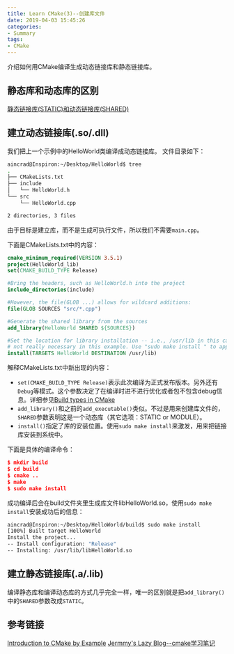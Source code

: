 ```yaml
---
title: Learn CMake(3)--创建库文件
date: 2019-04-03 15:45:26
categories:
- Summary
tags:
- CMake
---
```

介绍如何用CMake编译生成动态链接库和静态链接库。
<!--more-->
## 静态库和动态库的区别
[静态链接库(STATIC)和动态链接库(SHARED)](https://ain-crad.github.io/2019/04/03/%E9%9D%99%E6%80%81%E9%93%BE%E6%8E%A5%E5%BA%93-STATIC-%E5%92%8C%E5%8A%A8%E6%80%81%E9%93%BE%E6%8E%A5%E5%BA%93-SHARED/)

## 建立动态链接库(.so/.dll)
我们把上一个示例中的HelloWorld类编译成动态链接库。
文件目录如下：
```bash
aincrad@Inspiron:~/Desktop/HelloWorld$ tree
.
├── CMakeLists.txt
├── include
│   └── HelloWorld.h
└── src
    └── HelloWorld.cpp

2 directories, 3 files
```
由于目标是建立库，而不是生成可执行文件，所以我们不需要``main.cpp``。

下面是CMakeLists.txt中的内容：
```cmake
cmake_minimum_required(VERSION 3.5.1)
project(HelloWorld_lib)
set(CMAKE_BUILD_TYPE Release)

#Bring the headers, such as HelloWorld.h into the project
include_directories(include)

#However, the file(GLOB ...) allows for wildcard additions:
file(GLOB SOURCES "src/*.cpp")

#Generate the shared library from the sources
add_library(HelloWorld SHARED ${SOURCES})

#Set the location for library installation -- i.e., /usr/lib in this case
# not really necessary in this example. Use "sudo make install " to apply
install(TARGETS HelloWorld DESTINATION /usr/lib)
```
解释CMakeLists.txt中新出现的内容：
- ``set(CMAKE_BUILD_TYPE Release)``表示此次编译为正式发布版本。另外还有``Debug``等模式。这个参数决定了在编译时进不进行优化或者包不包含debug信息。详细参见[Build types in CMake](https://codeyarns.com/2015/05/14/build-types-in-cmake/)
- ``add_library()``和之前的``add_executable()``类似。不过是用来创建库文件的，``SHARED``参数表明这是一个动态库（其它选项：STATIC or MODULE）。
- ``install()``指定了库的安装位置。使用``sudo make install``来激发，用来把链接库安装到系统中。

下面是具体的编译命令：
```cmake
$ mkdir build
$ cd build
$ cmake ..
$ make
$ sudo make install
```
成功编译后会在build文件夹里生成库文件libHelloWorld.so，使用``sudo make install``安装成功后的信息：
```bash
aincrad@Inspiron:~/Desktop/HelloWorld/build$ sudo make install
[100%] Built target HelloWorld
Install the project...
-- Install configuration: "Release"
-- Installing: /usr/lib/libHelloWorld.so
```

## 建立静态链接库(.a/.lib)
编译静态库和编译动态库的方式几乎完全一样，唯一的区别就是把``add_library()``中的``SHARED``参数改成``STATIC``。

## 参考链接
[Introduction to CMake by Example](http://derekmolloy.ie/hello-world-introductions-to-cmake/)
[Jermmy's Lazy Blog--cmake学习笔记](http://jermmy.xyz/2017/04/26/2017-4-26-learn-cmake-3/)